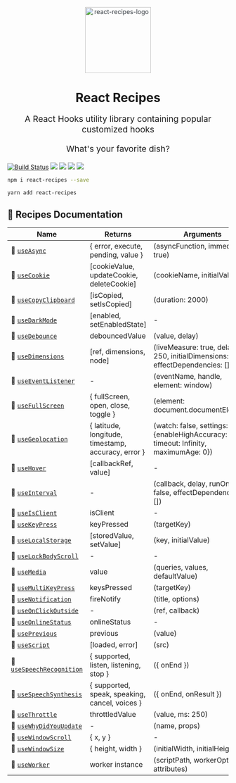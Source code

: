 <p align="center" style="color: #343a40">
  <img
    src="https://s3.amazonaws.com/pix.iemoji.com/images/emoji/apple/ios-12/256/woman-cook.png" 
    alt="react-recipes-logo" 
    height="150" 
    width="150"
    >
  <h1 align="center">React Recipes</h1>
</p>
<p align="center" style="font-size: 1.2rem;">A React Hooks utility library containing popular customized hooks</p>
<p align="center" style="font-size: 1.2rem;">What's your favorite dish?</p>

[![Build Status](https://travis-ci.com/craig1123/react-recipes.svg?branch=master)](https://travis-ci.com/craig1123/react-recipes)
![](https://badgen.net/npm/v/react-recipes)
![](https://badgen.net/bundlephobia/minzip/react-recipes)
![](https://badgen.net/npm/dt/react-recipes)
![](https://img.shields.io/badge/license-MIT-green.svg)

```bash
npm i react-recipes --save
```

```bash
yarn add react-recipes
```

## 🥘 Recipes Documentation

| Name                                                        | Returns                                             | Arguments                                                                               |
| ----------------------------------------------------------- | --------------------------------------------------- | --------------------------------------------------------------------------------------- |
| 🔄 [`useAsync`](./docs/useAsync.md)                         | { error, execute, pending, value }                  | (asyncFunction, immediate: true)                                                        |
| 🍪 [`useCookie`](./docs/useCookie.md)                       | [cookieValue, updateCookie, deleteCookie]           | (cookieName, initialValue)                                                              |
| 🥠 [`useCopyClipboard`](./docs/useCopyClipboard.md)         | [isCopied, setIsCopied]                             | (duration: 2000)                                                                        |
| 🍩 [`useDarkMode`](./docs/useDarkMode.md)                   | [enabled, setEnabledState]                          | -                                                                                       |
| 🍜 [`useDebounce`](./docs/useDebounce.md)                   | debouncedValue                                      | (value, delay)                                                                          |
| 🥡 [`useDimensions`](./docs/useDimensions.md)               | [ref, dimensions, node]                             | (liveMeasure: true, delay: 250, initialDimensions: {}, effectDependencies: [])          |
| 🍳 [`useEventListener`](./docs/useEventListener.md)         | -                                                   | (eventName, handle, element: window)                                                    |
| 🌮 [`useFullScreen`](./docs/useFullScreen.md)               | { fullScreen, open, close, toggle }                 | (element: document.documentElement)                                                     |
| 🌯 [`useGeolocation`](./docs/useGeolocation.md)             | { latitude, longitude, timestamp, accuracy, error } | (watch: false, settings: {enableHighAccuracy: false, timeout: Infinity, maximumAge: 0}) |
| 🌭 [`useHover`](./docs/useHover.md)                         | [callbackRef, value]                                | -                                                                                       |
| 🍦 [`useInterval`](./docs/useInterval.md)                   | -                                                   | (callback, delay, runOnLoad: false, effectDependencies: [])                             |
| 🍐 [`useIsClient`](./docs/useIsClient.md)                   | isClient                                            | -                                                                                       |
| 🥧 [`useKeyPress`](./docs/useKeyPress.md)                   | keyPressed                                          | (targetKey)                                                                             |
| 🍱 [`useLocalStorage`](./docs/useLocalStorage.md)           | [storedValue, setValue]                             | (key, initialValue)                                                                     |
| 🍋 [`useLockBodyScroll`](./docs/useLockBodyScroll.md)       | -                                                   | -                                                                                       |
| 🍉 [`useMedia`](./docs/useMedia.md)                         | value                                               | (queries, values, defaultValue)                                                         |
| 🥭 [`useMultiKeyPress`](./docs/useMultiKeyPress.md)         | keysPressed                                         | (targetKey)                                                                             |
| 🔔 [`useNotification`](./docs/useNotification.md)           | fireNotify                                          | (title, options)                                                                        |
| 🥑 [`useOnClickOutside`](./docs/useOnClickOutside.md)       | -                                                   | (ref, callback)                                                                         |
| 🥒 [`useOnlineStatus`](./docs/useOnlineStatus.md)           | onlineStatus                                        | -                                                                                       |
| 🍿 [`usePrevious`](./docs/usePrevious.md)                   | previous                                            | (value)                                                                                 |
| 🍣 [`useScript`](./docs/useScript.md)                       | [loaded, error]                                     | (src)                                                                                   |
| 🍖 [`useSpeechRecognition`](./docs/useSpeechRecognition.md) | { supported, listen, listening, stop }              | ({ onEnd })                                                                             |
| 🍗 [`useSpeechSynthesis`](./docs/useSpeechSynthesis.md)     | { supported, speak, speaking, cancel, voices }      | ({ onEnd, onResult })                                                                   |
| 🍏 [`useThrottle`](./docs/useThrottle.md)                   | throttledValue                                      | (value, ms: 250)                                                                        |
| 🍷 [`useWhyDidYouUpdate`](./docs/useWhyDidYouUpdate.md)     | -                                                   | (name, props)                                                                           |
| 🥖 [`useWindowScroll`](./docs/useWindowScroll.md)           | { x, y }                                            | -                                                                                       |
| 🥮 [`useWindowSize`](./docs/useWindowSize.md)               | { height, width }                                   | (initialWidth, initialHeight)                                                           |
| 🥝 [`useWorker`](./docs/useWorker.md)                       | worker instance                                     | (scriptPath, workerOptions, attributes)                                                 |

